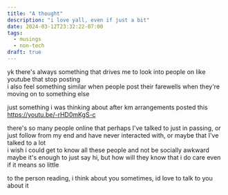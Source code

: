 ```yaml
---
title: "A thought"
description: "i love yall, even if just a bit"
date: 2024-03-12T23:32:22-07:00
tags:
  - musings
  - non-tech
draft: true
---
```


yk there's always something that drives me to look into people on like youtube that stop posting  
i also feel something similar when people post their farewells when they're moving on to something else

just something i was thinking about after km arrangements posted this https://youtu.be/-rHD0mKgS-c

there's so many people online that perhaps I've talked to just in passing, or just follow from my end and have never interacted with, or maybe that I've talked to a lot  
i wish i could get to know all these people and not be socially awkward  
maybe it's enough to just say hi, but how will they know that i do care even if it means so little  

to the person reading, i think about you sometimes, id love to talk to you about it
